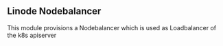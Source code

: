 ## Linode Nodebalancer

This module provisions a Nodebalancer which is used as Loadbalancer of the k8s apiserver